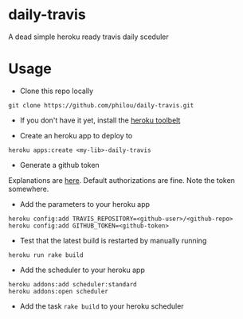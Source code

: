 daily-travis
============

A dead simple heroku ready travis daily sceduler

Usage
=====

* Clone this repo locally

```shell
git clone https://github.com/philou/daily-travis.git
```

* If you don't have it yet, install the [heroku toolbelt](https://devcenter.heroku.com/articles/quickstart)

* Create an heroku app to deploy to

```shell
heroku apps:create <my-lib>-daily-travis
```

* Generate a github token

Explanations are [here](https://help.github.com/articles/creating-an-access-token-for-command-line-use). Default authorizations are fine.
Note the token somewhere.

* Add the parameters to your heroku app

```shell
heroku config:add TRAVIS_REPOSITORY=<github-user>/<github-repo>
heroku config:add GITHUB_TOKEN=<github-token>
```

* Test that the latest build is restarted by manually running

```shell
heroku run rake build
```

* Add the scheduler to your heroku app

```shell
heroku addons:add scheduler:standard
heroku addons:open scheduler
```

* Add the task ```rake build``` to your heroku scheduler
